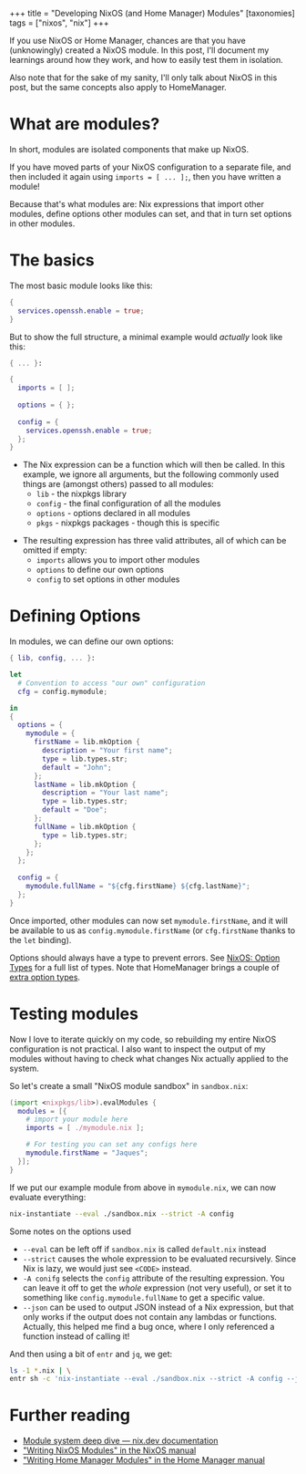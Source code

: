 +++
title = "Developing NixOS (and Home Manager) Modules"
[taxonomies]
tags = ["nixos", "nix"]
+++


If you use NixOS or Home Manager, chances are that you have (unknowingly) created a NixOS module. In this post, I'll document my learnings around how they work, and how to easily test them in isolation.

<!-- more -->

Also note that for the sake of my sanity, I'll only talk about NixOS in this post, but the same concepts also apply to HomeManager.


# What are modules?

In short, modules are isolated components that make up NixOS.

If you have moved parts of your NixOS configuration to a separate file, and then included it again using `imports = [ ... ];`, then you have written a module!

Because that's what modules are: Nix expressions that import other modules, define options other modules can set, and that in turn set options in other modules.

# The basics

The most basic module looks like this:

```nix
{
  services.openssh.enable = true;
}
```

But to show the full structure, a minimal example would _actually_ look like this:

```nix
{ ... }:

{
  imports = [ ];
  
  options = { };
  
  config = {
    services.openssh.enable = true;
  };
}
```

* The Nix expression can be a function which will then be called. In this example, we ignore all arguments, but the following commonly used things are (amongst others) passed to all modules:
  - `lib` - the nixpkgs library
  - `config` - the final configuration of all the modules
  - `options` - options declared in all modules
  - `pkgs` - nixpkgs packages - though this is specific
- The resulting expression has three valid attributes, all of which can be omitted if empty:
  - `imports` allows you to import other modules
  - `options` to define our own options
  - `config` to set options in other modules

# Defining  Options

In modules, we can define our own options:

```nix
{ lib, config, ... }:

let
  # Convention to access "our own" configuration
  cfg = config.mymodule;

in
{
  options = {
    mymodule = {
      firstName = lib.mkOption {
        description = "Your first name";
        type = lib.types.str;
        default = "John";
      };
      lastName = lib.mkOption {
        description = "Your last name";
        type = lib.types.str;
        default = "Doe";
      };
      fullName = lib.mkOption {
        type = lib.types.str;
      };
    };
  };
  
  config = {
    mymodule.fullName = "${cfg.firstName} ${cfg.lastName}";
  };
}
```

Once imported, other modules can now set `mymodule.firstName`, and it will be available to us as `config.mymodule.firstName` (or `cfg.firstName` thanks to the `let` binding).

Options should always have a type to prevent errors. See [NixOS: Option Types](https://nixos.org/manual/nixos/stable/#sec-option-types) for a full list of types. Note that HomeManager brings a couple of [extra option types](https://nix-community.github.io/home-manager/index.xhtml#sec-option-types).

# Testing modules

Now I love to iterate quickly on my code, so rebuilding my entire NixOS configuration is not practical. I also want to inspect the output of my modules without having to check what changes Nix actually applied to the system.

So let's create a small "NixOS module sandbox" in `sandbox.nix`:

```nix
(import <nixpkgs/lib>).evalModules {
  modules = [{
    # import your module here
    imports = [ ./mymodule.nix ];

    # For testing you can set any configs here
    mymodule.firstName = "Jaques";
  }];
}
```

If we put our example module from above in `mymodule.nix`, we can now evaluate everything:

```sh
nix-instantiate --eval ./sandbox.nix --strict -A config
```

Some notes on the options used

* `--eval` can be left off if `sandbox.nix` is called `default.nix` instead
* `--strict` causes the whole expression to be evaluated recursively. Since Nix is lazy, we would just see `<CODE>` instead.
* `-A conifg` selects the `config` attribute of the resulting expression. You can leave it off to get the _whole_ expression (not very useful), or set it to something like `config.mymodule.fullName` to get a specific value.
* `--json` can be used to output JSON instead of a Nix expression, but that only works if the output does not contain any lambdas or functions. Actually, this helped me find a bug once, where I only referenced a function instead of calling it!

And then using a bit of `entr` and `jq`, we get:

```sh
ls -1 *.nix | \
entr sh -c 'nix-instantiate --eval ./sandbox.nix --strict -A config --json | jq'
```


# Further reading

* [Module system deep dive — nix.dev  documentation](https://nix.dev/tutorials/module-system/module-system.html)
* ["Writing NixOS Modules" in the NixOS manual](https://nixos.org/manual/nixos/stable/index.html#sec-writing-modules)
* ["Writing Home Manager Modules" in the Home Manager manual](https://nix-community.github.io/home-manager/index.xhtml#ch-writing-modules)


